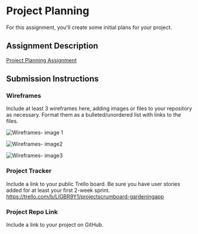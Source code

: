 # Project Planning
For this assignment, you'll create some initial plans for your project.

## Assignment Description
[Project Planning Assignment](https://education.launchcode.org/liftoff/modules/assignments/project-planning)

## Submission Instructions

### Wireframes

Include at least 3 wireframes here, adding images or files to your repository as necessary. Format them as a bulleted/unordered list with links to the files.

![Wireframes- image 1](https://user-images.githubusercontent.com/108368333/210288249-c3ce2107-2121-47b4-904c-bb479793fb78.jpg)

![Wireframes- image2](https://user-images.githubusercontent.com/108368333/210288257-75a48b15-deb1-4a9e-80da-db9ac8743994.jpg)

![Wireframes- image3](https://user-images.githubusercontent.com/108368333/210288264-12b3cfde-9d22-4e0e-8898-f3f91d94f3a6.jpg)


### Project Tracker

Include a link to your public Trello board. Be sure you have user stories added for at least your first 2-week sprint.
https://trello.com/b/LlGBR9Y1/projectscrumboard-gardeningapp


### Project Repo Link

Include a link to your project on GitHub.
